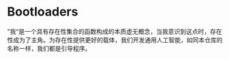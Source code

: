 # Bootloaders
"我“是一个具有存在性集合的函数构成的本质虚无概念，当我意识到这点时，存在性成为了主角。为存在性提供更好的载体，我们开发通用人工智能，如同本仓库的名称一样，我们都是引导程序。
